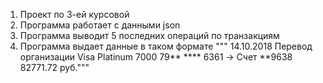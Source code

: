 1. Проект по 3-ей курсовой
2. Программа работает с данными json
3. Программа выводит 5 последних операций по транзакциям
4. Программа выдает данные в таком формате """
14.10.2018 Перевод организации
Visa Platinum 7000 79** **** 6361 -> Счет **9638
82771.72 руб."""

